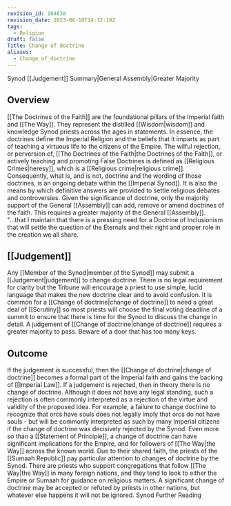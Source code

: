```yaml
---
revision_id: 104638
revision_date: 2023-08-10T14:32:10Z
tags:
  - Religion
draft: false
Title: Change of doctrine
aliases:
  - Change_of_doctrine
---
```

Synod [[Judgement]] Summary|General Assembly|Greater Majority
## Overview
[[The Doctrines of the Faith]] are the foundational pillars of the Imperial faith and [[The Way]]. They represent the distilled [[Wisdom|wisdom]] and knowledge Synod priests across the ages in statements. In essence, the doctrines define the Imperial Religion and the beliefs that it imparts as part of teaching a virtuous life to the citizens of the Empire.
The wilful rejection, or perversion of, [[The Doctrines of the Faith|the Doctrines of the Faith]], or actively teaching and promoting False Doctrines is defined as [[Religious Crimes|heresy]], which is a [[Religious crime|religious crime]]. Consequently, what is, and is not, doctrine and the wording of those doctrines, is an ongoing debate within the [[Imperial Synod]]. It is also the means by which definitive answers are provided to settle religious debates and controversies.
Given the significance of doctrine, only the majority support of the General [[Assembly]] can add, remove or amend doctrines of the faith. This requires a greater majority of the General [[Assembly]]. 
"...that I maintain that there is a pressing need for a Doctrine of Inclusionism that will settle the question of the Eternals and their right and proper role in the creation we all share.
## [[Judgement]]
Any [[Member of the Synod|member of the Synod]] may submit a [[Judgement|judgement]] to change doctrine. There is no legal requirement for clarity but the Tribune will encourage a priest to use simple, lucid language that makes the new doctrine clear and to avoid confusion. It is common for a [[Change of doctrine|change of doctrine]] to need a great deal of [[Scrutiny]] so most priests will choose the final voting deadline of a summit to ensure that there is time for the Synod to discuss the change in detail.
A judgement of [[Change of doctrine|change of doctrine]] requires a greater majority to pass.
Beware of a door that has too many keys.
## Outcome
If the judgement is successful, then the [[Change of doctrine|change of doctrine]] becomes a formal part of the Imperial faith and gains the backing of [[Imperial Law]].
If a judgement is rejected, then in theory there is no change of doctrine. Although it does not have any legal standing, such a rejection is often commonly interpreted as a rejection of the virtue and validity of the proposed idea. For example, a failure to change doctrine to recognize that orcs have souls does not legally imply that orcs do not have souls - but will be commonly interpreted as such by many Imperial citizens if the change of doctrine was decisively rejected by the Synod.
Even more so than a [[Statement of Principle]], a change of doctrine can have significant implications for the Empire, and for followers of [[The Way|the Way]] across the known world. Due to their shared faith, the priests of the [[Sumaah Republic]] pay particular attention to changes of doctrine by the Synod. There are priests who support congregations that follow [[The Way|the Way]] in many foreign nations, and they tend to look to either the Empire or Sumaah for guidance on religious matters. A significant change of doctrine may be accepted or refuted by priests in other nations, but whatever else happens it will not be ignored.
Synod Further Reading